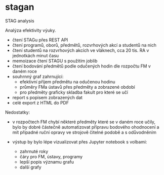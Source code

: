 # stagan
STAG analysis 

Analýza efektivity výuky.
- čtení STAGu přes REST API
- čtení programů, oborů, předmětů, rozvrhových akcí a studentů na nich
- čtení studentů na rozvrhových akcích ve vláknech, cca 20 tis. RA v jednotkách minut času
- memoizace čtení STAGU s použitím joblib
- čtení bodování předmětů podle odučených hodin dle rozpočtu FM v daném roce
- souhrnný graf zahrnující:
  - efektivní příjem předmětu na odučenou hodinu
  - průměry FMa ústavů přes předměty a zobrazené období
  - pro předměty graficky skladba fakult pro které se učí
- report s popisem zobrazených dat
- celé export z HTML do PDF

Nedostatky:
- v rozpočtech FM chybí některé předměty které se v daném roce učily, bylo by dobré částečně automatizovat 
  přípravu bodového ohodnocení a mít případné ruční opravy ve strojově čitelné podobě a s odůvodněním

- výstup by bylo lépe vizualizovat přes Jupyter notebook s volbami:
  - zahrnuté roky
  - čáry pro FM, ústavy, programy
  - lepší popis významu grafu
  - další grafy

